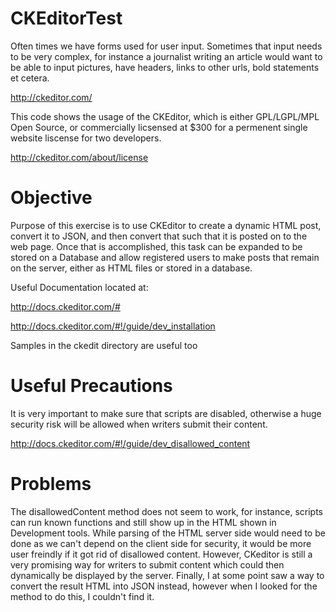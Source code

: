 CKEditorTest
============

Often times we have forms used for user input. Sometimes that input needs to be very complex, for instance a journalist writing an article would want to be able to input pictures, have headers, links to other urls, bold statements et cetera. 

http://ckeditor.com/

This code shows the usage of the CKEditor, which is either GPL/LGPL/MPL Open Source, or commercially licsensed at $300 for a permenent single website liscense for two developers.

http://ckeditor.com/about/license

Objective
=================
Purpose of this exercise is to use CKEditor to create a dynamic HTML post, convert it to JSON, and then convert that such that it is posted on to the web page. Once that is accomplished, this task can be expanded to be stored on a Database and allow registered users to make posts that remain on the server, either as HTML files or stored in a database.

Useful Documentation located at:

http://docs.ckeditor.com/#

http://docs.ckeditor.com/#!/guide/dev_installation

Samples in the ckedit directory are useful too

Useful Precautions
==================
It is very important to make sure that scripts are disabled, otherwise a huge security risk will be allowed when writers submit their content.

http://docs.ckeditor.com/#!/guide/dev_disallowed_content

Problems
==================
The disallowedContent method does not seem to work, for instance, scripts can run known functions and still show up in the HTML shown in Development tools. While parsing of the HTML server side would need to be done as we can't depend on the client side for security, it would be more user freindly if it got rid of disallowed content. However, CKeditor is still a very promising way for writers to submit content which could then dynamically be displayed by the server. Finally, I at some point saw a way to convert the result HTML into JSON instead, however when I looked for the method to do this, I couldn't find it.

